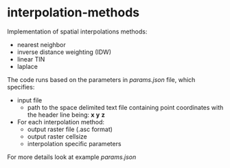 # interpolation-methods
Implementation of spatial interpolations methods: 
- nearest neighbor
- inverse distance weighting (IDW)
- linear TIN
- laplace

The code runs based on the parameters in _params.json_ file, which specifies:
- input file
  - path to the space delimited text file containing point coordinates with the header line being: **x** **y** **z**
- For each interpolation method:
  - output raster file (.asc format)
  - output raster cellsize
  - interpolation specific parameters

For more details look at example _params.json_
